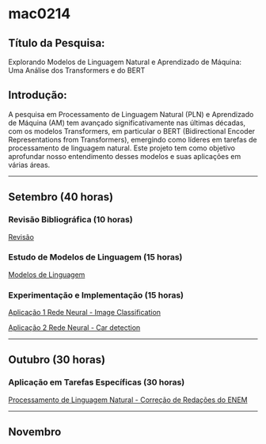# mac0214

## Título da Pesquisa: 
Explorando Modelos de Linguagem Natural e Aprendizado de Máquina: Uma Análise dos Transformers e do BERT

## Introdução:

A pesquisa em Processamento de Linguagem Natural (PLN) e Aprendizado de Máquina (AM) tem avançado significativamente nas últimas décadas, com os modelos Transformers, em particular o BERT (Bidirectional Encoder Representations from Transformers), emergindo como líderes em tarefas de processamento de linguagem natural. Este projeto tem como objetivo aprofundar nosso entendimento desses modelos e suas aplicações em várias áreas.

----------------------
## Setembro (40 horas)

### Revisão Bibliográfica (10 horas)

[Revisão](https://docs.google.com/document/d/1YQT2UGT1Rh_0xazVdTSC6RbJow_ilakeUs2Ce3NiCTg/edit?usp=sharing )

### Estudo de Modelos de Linguagem (15 horas)

[Modelos de Linguagem](https://docs.google.com/document/d/1zkSKRLUPfArxfvd7FXggiowI-9YtfQEN-GMfQ7aU3I8/edit?usp=sharing)

### Experimentação e Implementação (15 horas)
[Aplicação 1 Rede Neural - Image Classification](https://github.com/gabrielhpr/mac0214/blob/main/DeepNeuralNetworkApplicationImage.ipynb)

[Aplicação 2 Rede Neural - Car detection](https://github.com/gabrielhpr/mac0214/blob/main/Autonomous_driving_application_Car_detection.ipynb)

---------------------
## Outubro (30 horas)

### Aplicação em Tarefas Específicas (30 horas)
[Processamento de Linguagem Natural - Correção de Redações do ENEM](https://github.com/gabrielhpr/mac0214/blob/main/enem_auto_correction.ipynb)

----------------------
## Novembro 
